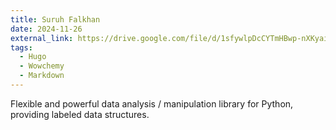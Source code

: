 ```yaml
---
title: Suruh Falkhan
date: 2024-11-26
external_link: https://drive.google.com/file/d/1sfywlpDcCYTmHBwp-nXKyaim8dWJ5DG-/view?usp=sharing
tags:
  - Hugo
  - Wowchemy
  - Markdown
---
```


Flexible and powerful data analysis / manipulation library for Python, providing labeled data structures.

<!--more-->
